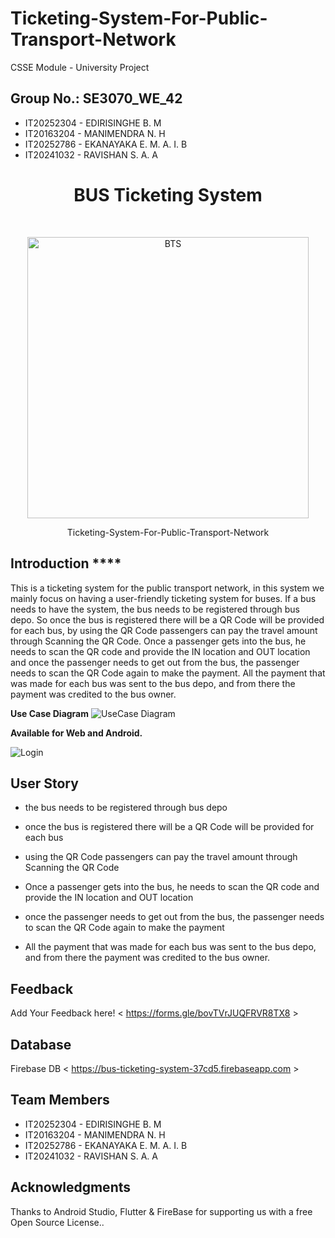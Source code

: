 # Ticketing-System-For-Public-Transport-Network
CSSE Module - University Project
## Group No.:	SE3070_WE_42
 
- IT20252304 - EDIRISINGHE B. M 
- IT20163204 - MANIMENDRA N. H
- IT20252786 - EKANAYAKA E. M. A. I. B
- IT20241032 - RAVISHAN S. A. A


<h1 align="center"> BUS Ticketing System </h1> <br>
<p align="center">
  <a href="https://doolshe.com/">
    <img alt="BTS" title="BTS" src="http://i.imgur.com/VShxJHs.png" width="450">
  </a>
</p>

<p align="center">
  Ticketing-System-For-Public-Transport-Network
</p>

</p>

<!-- START doctoc generated TOC please keep comment here to allow auto update -->
<!-- DON'T EDIT THIS SECTION, INSTEAD RE-RUN doctoc TO UPDATE -->

## Introduction ****

This is a ticketing system for the public transport network, in this system we mainly focus on having a user-friendly ticketing system for buses. If a bus needs to have the system, the bus needs to be registered through bus depo. So once the bus is registered there will be a QR Code will be provided for each bus, by using the QR Code passengers can pay the travel amount through Scanning the QR Code. Once a passenger gets into the bus, he needs to scan the QR code and provide the IN location and OUT location and once the passenger needs to get out from the bus, the passenger needs to scan the QR Code again to make the payment. All the payment that was made for each bus was sent to the bus depo, and from there the payment was credited to the bus owner.

**Use Case Diagram**
![UseCase Diagram](https://user-images.githubusercontent.com/101692241/198026633-499a0961-e0bc-4b11-91b6-e26b7259474e.png)

**Available for Web and Android.**

![Login](https://user-images.githubusercontent.com/101692241/198027189-fbeb8d90-c12e-4cc9-acce-c3afc1a7b43c.png)

## User Story

* the bus needs to be registered through bus depo

* once the bus is registered there will be a QR Code will be provided for each bus

* using the QR Code passengers can pay the travel amount through Scanning the QR Code

* Once a passenger gets into the bus, he needs to scan the QR code and provide the IN location and OUT location

* once the passenger needs to get out from the bus, the passenger needs to scan the QR Code again to make the payment

* All the payment that was made for each bus was sent to the bus depo, and from there the payment was credited to the bus owner.


## Feedback
Add Your Feedback here!
< https://forms.gle/bovTVrJUQFRVR8TX8 >

## Database
Firebase DB
< https://bus-ticketing-system-37cd5.firebaseapp.com >

## Team Members 

- IT20252304 - EDIRISINGHE B. M 
- IT20163204 - MANIMENDRA N. H
- IT20252786 - EKANAYAKA E. M. A. I. B
- IT20241032 - RAVISHAN S. A. A


## Acknowledgments

Thanks to Android Studio, Flutter & FireBase for supporting us with a free Open Source License..
